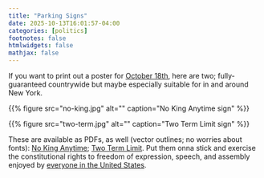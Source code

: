 ```yaml
---
title: "Parking Signs"
date: 2025-10-13T16:01:57-04:00
categories: [politics]
footnotes: false
htmlwidgets: false
mathjax: false
---
```


If you want to print out a poster for [October 18th](https://www.nokings.org), here are two; fully-guaranteed countrywide but maybe especially suitable for in and around New York. 

{{% figure src="no-king.jpg" alt="" caption="No King Anytime sign" %}}

{{% figure src="two-term.jpg" alt="" caption="Two Term Limit sign" %}}

These are available as PDFs, as well (vector outlines; no worries about fonts): [No King Anytime](no-king.pdf); [Two Term Limit](two-term.pdf). Put them onna stick and exercise the constitutional rights to freedom of expression, speech, and assembly enjoyed by [everyone in the United States](https://kieranhealy.org/blog/archives/2025/06/28/american/). 
